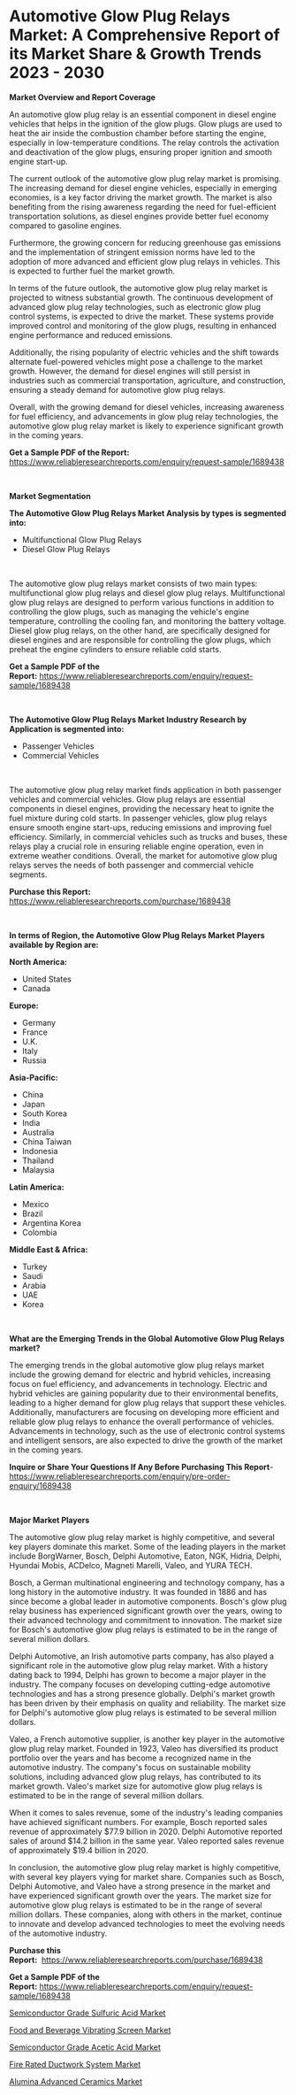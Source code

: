 <p><h1>Automotive Glow Plug Relays Market: A Comprehensive Report of its Market Share & Growth Trends 2023 - 2030</h1></p><p><strong>Market Overview and Report Coverage</strong></p>
<p><p>An automotive glow plug relay is an essential component in diesel engine vehicles that helps in the ignition of the glow plugs. Glow plugs are used to heat the air inside the combustion chamber before starting the engine, especially in low-temperature conditions. The relay controls the activation and deactivation of the glow plugs, ensuring proper ignition and smooth engine start-up.</p><p>The current outlook of the automotive glow plug relay market is promising. The increasing demand for diesel engine vehicles, especially in emerging economies, is a key factor driving the market growth. The market is also benefiting from the rising awareness regarding the need for fuel-efficient transportation solutions, as diesel engines provide better fuel economy compared to gasoline engines.</p><p>Furthermore, the growing concern for reducing greenhouse gas emissions and the implementation of stringent emission norms have led to the adoption of more advanced and efficient glow plug relays in vehicles. This is expected to further fuel the market growth.</p><p>In terms of the future outlook, the automotive glow plug relay market is projected to witness substantial growth. The continuous development of advanced glow plug relay technologies, such as electronic glow plug control systems, is expected to drive the market. These systems provide improved control and monitoring of the glow plugs, resulting in enhanced engine performance and reduced emissions.</p><p>Additionally, the rising popularity of electric vehicles and the shift towards alternate fuel-powered vehicles might pose a challenge to the market growth. However, the demand for diesel engines will still persist in industries such as commercial transportation, agriculture, and construction, ensuring a steady demand for automotive glow plug relays.</p><p>Overall, with the growing demand for diesel vehicles, increasing awareness for fuel efficiency, and advancements in glow plug relay technologies, the automotive glow plug relay market is likely to experience significant growth in the coming years.</p></p>
<p><strong>Get a Sample PDF of the Report:</strong> <a href="https://www.reliableresearchreports.com/enquiry/request-sample/1689438">https://www.reliableresearchreports.com/enquiry/request-sample/1689438</a></p>
<p>&nbsp;</p>
<p><strong>Market Segmentation</strong></p>
<p><strong>The Automotive Glow Plug Relays Market Analysis by types is segmented into:</strong></p>
<p><ul><li>Multifunctional Glow Plug Relays</li><li>Diesel Glow Plug Relays</li></ul></p>
<p>&nbsp;</p>
<p><p>The automotive glow plug relays market consists of two main types: multifunctional glow plug relays and diesel glow plug relays. Multifunctional glow plug relays are designed to perform various functions in addition to controlling the glow plugs, such as managing the vehicle's engine temperature, controlling the cooling fan, and monitoring the battery voltage. Diesel glow plug relays, on the other hand, are specifically designed for diesel engines and are responsible for controlling the glow plugs, which preheat the engine cylinders to ensure reliable cold starts.</p></p>
<p><strong>Get a Sample PDF of the Report:</strong>&nbsp;<a href="https://www.reliableresearchreports.com/enquiry/request-sample/1689438">https://www.reliableresearchreports.com/enquiry/request-sample/1689438</a></p>
<p>&nbsp;</p>
<p><strong>The Automotive Glow Plug Relays Market Industry Research by Application is segmented into:</strong></p>
<p><ul><li>Passenger Vehicles</li><li>Commercial Vehicles</li></ul></p>
<p>&nbsp;</p>
<p><p>The automotive glow plug relay market finds application in both passenger vehicles and commercial vehicles. Glow plug relays are essential components in diesel engines, providing the necessary heat to ignite the fuel mixture during cold starts. In passenger vehicles, glow plug relays ensure smooth engine start-ups, reducing emissions and improving fuel efficiency. Similarly, in commercial vehicles such as trucks and buses, these relays play a crucial role in ensuring reliable engine operation, even in extreme weather conditions. Overall, the market for automotive glow plug relays serves the needs of both passenger and commercial vehicle segments.</p></p>
<p><strong>Purchase this Report:</strong>&nbsp; <a href="https://www.reliableresearchreports.com/purchase/1689438">https://www.reliableresearchreports.com/purchase/1689438</a></p>
<p>&nbsp;</p>
<p><strong>In terms of Region, the Automotive Glow Plug Relays Market Players available by Region are:</strong></p>
<p>
    <p> <strong> North America: </strong>
        <ul>
            <li>United States</li>
            <li>Canada</li>
        </ul>
        </p> 
    <p> <strong> Europe: </strong>
        <ul>
            <li>Germany</li>
            <li>France</li>
            <li>U.K.</li>
            <li>Italy</li>
            <li>Russia</li>
        </ul>
        </p> 
    <p> <strong> Asia-Pacific: </strong>
        <ul>
            <li>China</li>
            <li>Japan</li>
            <li>South Korea</li>
            <li>India</li>
            <li>Australia</li>
            <li>China Taiwan</li>
            <li>Indonesia</li>
            <li>Thailand</li>
            <li>Malaysia</li>
        </ul>
        </p> 
    <p> <strong> Latin America: </strong>
        <ul>
            <li>Mexico</li>
            <li>Brazil</li>
            <li>Argentina Korea</li>
            <li>Colombia</li>
        </ul>
        </p> 
    <p> <strong> Middle East & Africa: </strong>
        <ul>
            <li>Turkey</li>
            <li>Saudi</li>
            <li>Arabia</li>
            <li>UAE</li>
            <li>Korea</li>
        </ul>
    </p>
    </p>
<p>&nbsp;</p>
<p><strong>What are the Emerging Trends in the Global Automotive Glow Plug Relays market?</strong></p>
<p><p>The emerging trends in the global automotive glow plug relays market include the growing demand for electric and hybrid vehicles, increasing focus on fuel efficiency, and advancements in technology. Electric and hybrid vehicles are gaining popularity due to their environmental benefits, leading to a higher demand for glow plug relays that support these vehicles. Additionally, manufacturers are focusing on developing more efficient and reliable glow plug relays to enhance the overall performance of vehicles. Advancements in technology, such as the use of electronic control systems and intelligent sensors, are also expected to drive the growth of the market in the coming years.</p></p>
<p><strong>Inquire or Share Your Questions If Any Before Purchasing This Report</strong>- <a href="https://www.reliableresearchreports.com/enquiry/pre-order-enquiry/1689438">https://www.reliableresearchreports.com/enquiry/pre-order-enquiry/1689438</a></p>
<p>&nbsp;</p>
<p><strong>Major Market Players</strong></p>
<p><p>The automotive glow plug relay market is highly competitive, and several key players dominate this market. Some of the leading players in the market include BorgWarner, Bosch, Delphi Automotive, Eaton, NGK, Hidria, Delphi, Hyundai Mobis, ACDelco, Magneti Marelli, Valeo, and YURA TECH.</p><p>Bosch, a German multinational engineering and technology company, has a long history in the automotive industry. It was founded in 1886 and has since become a global leader in automotive components. Bosch's glow plug relay business has experienced significant growth over the years, owing to their advanced technology and commitment to innovation. The market size for Bosch's automotive glow plug relays is estimated to be in the range of several million dollars.</p><p>Delphi Automotive, an Irish automotive parts company, has also played a significant role in the automotive glow plug relay market. With a history dating back to 1994, Delphi has grown to become a major player in the industry. The company focuses on developing cutting-edge automotive technologies and has a strong presence globally. Delphi's market growth has been driven by their emphasis on quality and reliability. The market size for Delphi's automotive glow plug relays is estimated to be several million dollars.</p><p>Valeo, a French automotive supplier, is another key player in the automotive glow plug relay market. Founded in 1923, Valeo has diversified its product portfolio over the years and has become a recognized name in the automotive industry. The company's focus on sustainable mobility solutions, including advanced glow plug relays, has contributed to its market growth. Valeo's market size for automotive glow plug relays is estimated to be in the range of several million dollars.</p><p>When it comes to sales revenue, some of the industry's leading companies have achieved significant numbers. For example, Bosch reported sales revenue of approximately $77.9 billion in 2020. Delphi Automotive reported sales of around $14.2 billion in the same year. Valeo reported sales revenue of approximately $19.4 billion in 2020.</p><p>In conclusion, the automotive glow plug relay market is highly competitive, with several key players vying for market share. Companies such as Bosch, Delphi Automotive, and Valeo have a strong presence in the market and have experienced significant growth over the years. The market size for automotive glow plug relays is estimated to be in the range of several million dollars. These companies, along with others in the market, continue to innovate and develop advanced technologies to meet the evolving needs of the automotive industry.</p></p>
<p><strong>Purchase this Report:</strong>&nbsp;&nbsp;<a href="https://www.reliableresearchreports.com/purchase/1689438">https://www.reliableresearchreports.com/purchase/1689438</a></p>
<p></p>
<p><strong>Get a Sample PDF of the Report:</strong>&nbsp;<a href="https://www.reliableresearchreports.com/enquiry/request-sample/1689438">https://www.reliableresearchreports.com/enquiry/request-sample/1689438</a></p>
<p><p><a href="https://www.linkedin.com/pulse/semiconductor-grade-sulfuric-acid-market-size-growth/">Semiconductor Grade Sulfuric Acid Market</a></p><p><a href="https://medium.com/@oletawunsch/food-and-beverage-vibrating-screen-market-share-evolution-and-market-growth-trends-2023-2030-39c88fb42bc0">Food and Beverage Vibrating Screen Market</a></p><p><a href="https://www.linkedin.com/pulse/semiconductor-grade-acetic-acid-market-size-growth-forecast/">Semiconductor Grade Acetic Acid Market</a></p><p><a href="https://www.linkedin.com/pulse/fire-rated-ductwork-system-market-research-report-provides-46cde/">Fire Rated Ductwork System Market</a></p><p><a href="https://medium.com/@majorwalker1947/alumina-advanced-ceramics-market-trends-forecast-and-competitive-analysis-to-2030-bcb6807ab5de">Alumina Advanced Ceramics Market</a></p></p>